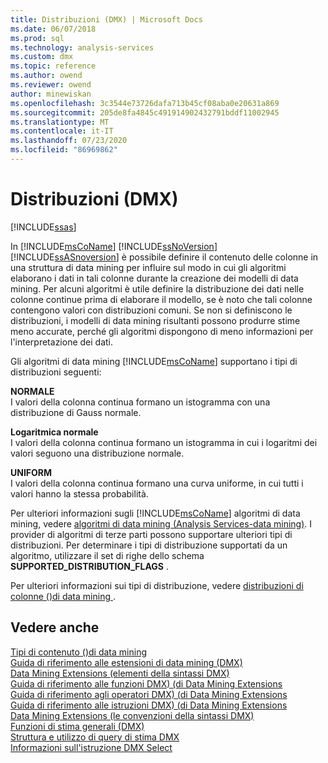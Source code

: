 ```yaml
---
title: Distribuzioni (DMX) | Microsoft Docs
ms.date: 06/07/2018
ms.prod: sql
ms.technology: analysis-services
ms.custom: dmx
ms.topic: reference
ms.author: owend
ms.reviewer: owend
author: minewiskan
ms.openlocfilehash: 3c3544e73726dafa713b45cf08aba0e20631a869
ms.sourcegitcommit: 205de8fa4845c491914902432791bddf11002945
ms.translationtype: MT
ms.contentlocale: it-IT
ms.lasthandoff: 07/23/2020
ms.locfileid: "86969862"
---
```

# <a name="distributions-dmx"></a>Distribuzioni (DMX)
[!INCLUDE[ssas](../includes/applies-to-version/ssas.md)]

  In [!INCLUDE[msCoName](../includes/msconame-md.md)] [!INCLUDE[ssNoVersion](../includes/ssnoversion-md.md)] [!INCLUDE[ssASnoversion](../includes/ssasnoversion-md.md)] è possibile definire il contenuto delle colonne in una struttura di data mining per influire sul modo in cui gli algoritmi elaborano i dati in tali colonne durante la creazione dei modelli di data mining. Per alcuni algoritmi è utile definire la distribuzione dei dati nelle colonne continue prima di elaborare il modello, se è noto che tali colonne contengono valori con distribuzioni comuni. Se non si definiscono le distribuzioni, i modelli di data mining risultanti possono produrre stime meno accurate, perché gli algoritmi dispongono di meno informazioni per l'interpretazione dei dati.  
  
 Gli algoritmi di data mining [!INCLUDE[msCoName](../includes/msconame-md.md)] supportano i tipi di distribuzioni seguenti:  
  
 **NORMALE**  
 I valori della colonna continua formano un istogramma con una distribuzione di Gauss normale.  
  
 **Logaritmica normale**  
 I valori della colonna continua formano un istogramma in cui i logaritmi dei valori seguono una distribuzione normale.  
  
 **UNIFORM**  
 I valori della colonna continua formano una curva uniforme, in cui tutti i valori hanno la stessa probabilità.  
  
 Per ulteriori informazioni sugli [!INCLUDE[msCoName](../includes/msconame-md.md)] algoritmi di data mining, vedere [algoritmi di data mining &#40;Analysis Services-data mining&#41;](https://docs.microsoft.com/analysis-services/data-mining/data-mining-algorithms-analysis-services-data-mining). I provider di algoritmi di terze parti possono supportare ulteriori tipi di distribuzioni. Per determinare i tipi di distribuzione supportati da un algoritmo, utilizzare il set di righe dello schema **SUPPORTED_DISTRIBUTION_FLAGS** .  
  
 Per ulteriori informazioni sui tipi di distribuzione, vedere [distribuzioni di colonne &#40;&#41;di data mining ](https://docs.microsoft.com/analysis-services/data-mining/column-distributions-data-mining).  
  
## <a name="see-also"></a>Vedere anche  
 [Tipi di contenuto &#40;&#41;di data mining](https://docs.microsoft.com/analysis-services/data-mining/content-types-data-mining)   
 [Guida di riferimento alle estensioni di data mining &#40;DMX&#41;](../dmx/data-mining-extensions-dmx-reference.md)   
 [Data Mining Extensions &#40;elementi della sintassi DMX&#41;](../dmx/data-mining-extensions-dmx-syntax-elements.md)   
 [Guida di riferimento alle funzioni DMX&#41; &#40;di Data Mining Extensions](../dmx/data-mining-extensions-dmx-function-reference.md)   
 [Guida di riferimento agli operatori DMX&#41; &#40;di Data Mining Extensions](../dmx/data-mining-extensions-dmx-operator-reference.md)   
 [Guida di riferimento alle istruzioni DMX&#41; &#40;di Data Mining Extensions](../dmx/data-mining-extensions-dmx-statements.md)   
 [Data Mining Extensions &#40;le convenzioni della sintassi DMX&#41;](../dmx/data-mining-extensions-dmx-syntax-conventions.md)   
 [Funzioni di stima generali &#40;DMX&#41;](../dmx/general-prediction-functions-dmx.md)   
 [Struttura e utilizzo di query di stima DMX](../dmx/structure-and-usage-of-dmx-prediction-queries.md)   
 [Informazioni sull'istruzione DMX Select](../dmx/understanding-the-dmx-select-statement.md)  
  
  
